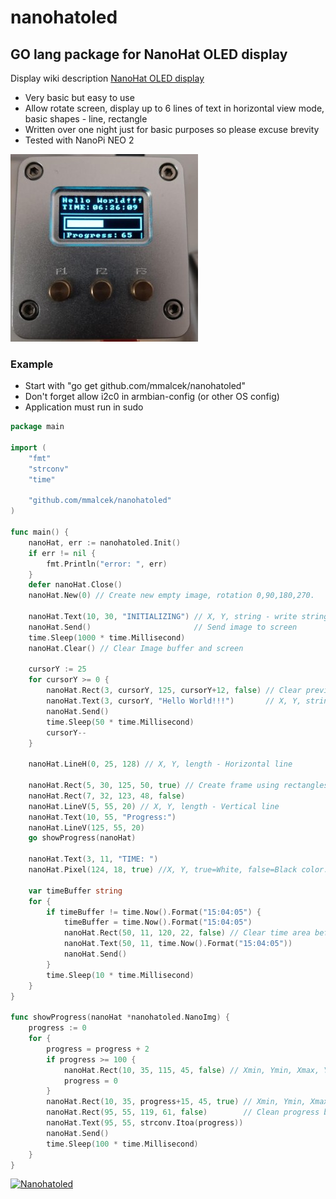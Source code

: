 # nanohatoled

## GO lang package for NanoHat OLED display

Display wiki description [NanoHat OLED display](http://wiki.friendlyarm.com/wiki/index.php/NanoHat_OLED)

- Very basic but easy to use
- Allow rotate screen, display up to 6 lines of text in horizontal view mode, basic shapes - line, rectangle
- Written over one night just for basic purposes so please excuse brevity
- Tested with NanoPi NEO 2

![example screen](https://github.com/mmalcek/nanohatoled/blob/master/nanohat.jpg?raw=true)

### Example

- Start with "go get github.com/mmalcek/nanohatoled"
- Don't forget allow i2c0 in armbian-config (or other OS config)
- Application must run in sudo

```go
package main

import (
	"fmt"
	"strconv"
	"time"

	"github.com/mmalcek/nanohatoled"
)

func main() {
	nanoHat, err := nanohatoled.Init()
	if err != nil {
		fmt.Println("error: ", err)
	}
	defer nanoHat.Close()
	nanoHat.New(0) // Create new empty image, rotation 0,90,180,270.

	nanoHat.Text(10, 30, "INITIALIZING") // X, Y, string - write string to image
	nanoHat.Send()                       // Send image to screen
	time.Sleep(1000 * time.Millisecond)
	nanoHat.Clear() // Clear Image buffer and screen

	cursorY := 25
	for cursorY >= 0 {
		nanoHat.Rect(3, cursorY, 125, cursorY+12, false) // Clear previous text
		nanoHat.Text(3, cursorY, "Hello World!!!")       // X, Y, string
		nanoHat.Send()
		time.Sleep(50 * time.Millisecond)
		cursorY--
	}

	nanoHat.LineH(0, 25, 128) // X, Y, length - Horizontal line

	nanoHat.Rect(5, 30, 125, 50, true) // Create frame using rectangles
	nanoHat.Rect(7, 32, 123, 48, false)
	nanoHat.LineV(5, 55, 20) // X, Y, length - Vertical line
	nanoHat.Text(10, 55, "Progress:")
	nanoHat.LineV(125, 55, 20)
	go showProgress(nanoHat)

	nanoHat.Text(3, 11, "TIME: ")
	nanoHat.Pixel(124, 18, true) //X, Y, true=White, false=Black color. Single pixel

	var timeBuffer string
	for {
		if timeBuffer != time.Now().Format("15:04:05") {
			timeBuffer = time.Now().Format("15:04:05")
			nanoHat.Rect(50, 11, 120, 22, false) // Clear time area before showing new
			nanoHat.Text(50, 11, time.Now().Format("15:04:05"))
			nanoHat.Send()
		}
		time.Sleep(10 * time.Millisecond)
	}
}

func showProgress(nanoHat *nanohatoled.NanoImg) {
	progress := 0
	for {
		progress = progress + 2
		if progress >= 100 {
			nanoHat.Rect(10, 35, 115, 45, false) // Xmin, Ymin, Xmax, Ymax, true=White, false=Black color
			progress = 0
		}
		nanoHat.Rect(10, 35, progress+15, 45, true) // Xmin, Ymin, Xmax, Ymax, true=White, false=Black color
		nanoHat.Rect(95, 55, 119, 61, false)        // Clean progress bar from image
		nanoHat.Text(95, 55, strconv.Itoa(progress))
		nanoHat.Send()
		time.Sleep(100 * time.Millisecond)
	}
}

```

[![Nanohatoled](http://img.youtube.com/vi/dXVI3RB2pK0/0.jpg)](http://www.youtube.com/watch?v=dXVI3RB2pK0 "NanoHat OLED")
